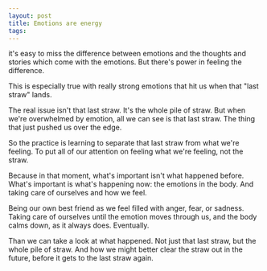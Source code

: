 ```yaml
---
layout: post
title: Emotions are energy
tags:
---
```


it's easy to miss the difference between emotions and the thoughts and stories which come with the emotions. But there's power in feeling the difference.

This is especially true with really strong emotions that hit us when  that "last straw" lands.

The real issue isn't that last straw. It's the whole pile of straw. But when we're overwhelmed by emotion, all we can see is that last straw. The thing that just pushed us over the edge.

So the practice is learning to separate that last straw from what we're feeling. To put all of our attention on feeling what we're feeling, not the straw.

Because in that moment, what's important isn't what happened before. What's important is what's happening now: the emotions in the body. And taking care of ourselves and how we feel. 

Being our own best friend as we feel filled with anger, fear, or sadness. Taking care of ourselves until the emotion moves through us, and the body calms down, as it always does. Eventually.

Than we can take a look at what happened. Not just that last straw, but the whole pile of straw. And how we might better clear the straw out  in the future, before it gets to the last straw again.